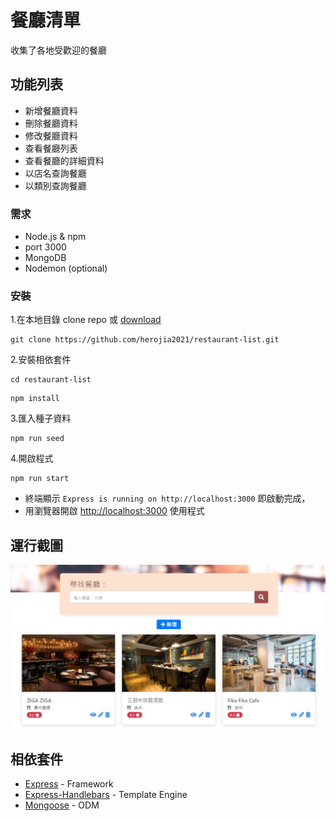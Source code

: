 # 餐廳清單

收集了各地受歡迎的餐廳

## 功能列表

- 新增餐廳資料
- 刪除餐廳資料
- 修改餐廳資料
- 查看餐廳列表
- 查看餐廳的詳細資料
- 以店名查詢餐廳
- 以類別查詢餐廳

### 需求

- Node.js & npm
- port 3000
- MongoDB
- Nodemon (optional)

### 安裝

1.在本地目錄 clone repo 或 [download](https://github.com/herojia2021/restaurant-list/archive/refs/heads/master.zip)

```
git clone https://github.com/herojia2021/restaurant-list.git
```

2.安裝相依套件

```
cd restaurant-list
```

```
npm install
```

3.匯入種子資料

```
npm run seed
```

4.開啟程式

```
npm run start
```

- 終端顯示 `Express is running on http://localhost:3000` 即啟動完成，
- 用瀏覽器開啟 [http://localhost:3000](http://localhost:3000) 使用程式

## 運行截圖

![首頁](/public/img/index.jpg)

## 相依套件

- [Express](https://www.npmjs.com/package/express) - Framework
- [Express-Handlebars](https://www.npmjs.com/package/express-handlebars) - Template Engine
- [Mongoose](https://www.npmjs.com/package/mongoose) - ODM
